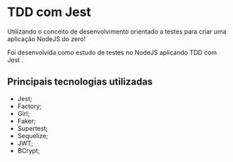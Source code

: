 # TDD com Jest

Utilizando o conceito de desenvolvimento orientado a testes para criar uma aplicação NodeJS do zero!

Foi desenvolvida como estudo de testes no NodeJS aplicando TDD com Jest .

## Principais tecnologias utilizadas
- Jest;
- Factory;
- Girl;
- Faker;
- Supertest;
- Sequelize;
- JWT;
- BCrypt;